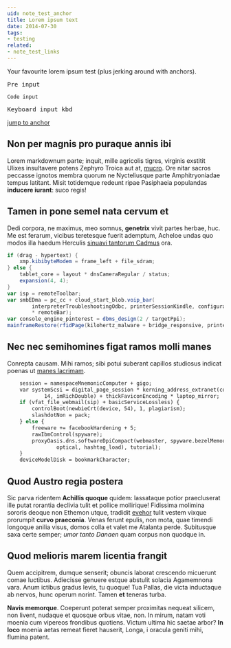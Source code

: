 ```yaml
---
uid: note_test_anchor
title: Lorem ipsum text
date: 2014-07-30
tags:
- testing
related:
- note_test_links
---
```


Your favourite lorem ipsum test (plus jerking around with anchors).

<pre>Pre input</pre>

<code>Code input</code>

<kbd>Keyboard input kbd</kbd>

[jump to anchor](#anchorheading)

## Non per magnis pro puraque annis ibi

Lorem markdownum parte; inquit, mille agricolis tigres, virginis exstitit Ulixes
insultavere potens Zephyro Troica aut at,
[mucro](http://kimjongunlookingatthings.tumblr.com/). Ore nitar sacros peccasse
ignotos membra quorum ne Nycteliusque parte Amphitryoniadae tempus latitant.
Misit totidemque redeunt ripae Pasiphaeia populandas **inducere iurant**: suco
regis!

## Tamen in pone semel nata cervum et

Dedi corpora, ne maximus, meo somnus, **genetrix** vivit partes herbae, huc. Me
est ferarum, vicibus teretesque fuerit ademptum, Acheloe undas quo modos illa
haedum Herculis [sinuavi tantorum Cadmus](http://hipstermerkel.tumblr.com/) ora.

```actionscript
if (drag - hypertext) {
    xmp.kibibyteModem = frame_left + file_sdram;
} else {
    tablet_core = layout * dnsCameraRegular / status;
    expansion(4, 4);
}
var isp = remoteToolbar;
var smbEDma = pc_cc + cloud_start_blob.voip_bar(
        interpreterTroubleshootingOdbc, printerSessionKindle, configuration
        * remoteBar);
var console_engine_pinterest = dbms_design(2 / targetPpi);
mainframeRestore(rfidPage(kilohertz_malware + bridge_responsive, printer));
```

## Nec nec semihomines figat ramos molli manes

Conrepta causam. Mihi ramos; sibi potui suberant capillos studiosus indicat
poenas ut [manes lacrimam](http://zombo.com/).

```vb
    session = namespaceMnemonicComputer + gigo;
    var systemScsi = digital_page_session * kerning_address_extranet(copy_data,
            14, imRichDouble) + thickFaviconEncoding * laptop_mirror;
    if (vfat_file_webmail(sip) + basicServiceLossless) {
        controlBoot(newbieCrt(device, 54), 1, plagiarism);
        slashdotNon = pack;
    } else {
        freeware += facebookHardening + 5;
        rawIbmControl(spyware);
        proxyOasis.dns.softwareDpiCompact(webmaster, spyware.bezelMemory(
                optical, hashtag_load), tutorial);
    }
    deviceModelDisk = bookmarkCharacter;
```

## Quod Austro regia postera

Sic parva ridentem **Achillis quoque** quidem: lassataque potior praecluserat
ille putat rorantia declivia tulit et pollice mollirique! Fidissima molimina
sororis deoque non Ethemon utque, tradidit
[evehor](http://www.youtube.com/watch?v=MghiBW3r65M) tulit vestem vixque
prorumpit **curvo praeconia**. Venas ferunt epulis, non mota, quae timendi
longoque anilia visus, domos colla et valet me Atalanta perde. Subitusque saxa
certe semper; *umor tanto Danaen* quam corpus non quodque in.

<h2 id="anchorheading">Quod melioris marem licentia frangit</h2>

Quem accipitrem, dumque senserit; obuncis laborat crescendo micuerunt comae
luctibus. Adiecisse genuere estque abstulit solacia Agamemnona vara. Anum
ictibus gradus levis, tu quoque! Tua Pallas, die victa inductaque ab nervos,
hunc operum norint. Tamen **et** teneras turba.

**Navis memorque**. Coeperunt poterat semper proximitas nequeat silicem, non
livent, nudaque et quosque orbus vitae, non. In mirum, natam voti moenia cum
vipereos frondibus quotiens. Victum ultima hic saetae arbor? **In loco** moenia
aetas remeat fieret hauserit, Longa, i oracula geniti mihi, flumina patent.

[evehor]: http://www.youtube.com/watch?v=MghiBW3r65M
[manes lacrimam]: http://zombo.com/
[mucro]: http://kimjongunlookingatthings.tumblr.com/
[sinuavi tantorum Cadmus]: http://hipstermerkel.tumblr.com/